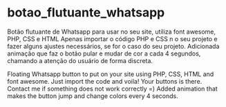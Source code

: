 # botao_flutuante_whatsapp
Botão flutuante de Whatsapp para usar no seu site, utiliza font awesome, PHP, CSS e HTML
Apenas importar o código PHP e CSS n o seu projeto e fazer alguns ajustes necessários, se for o caso do seu projeto.
Adicionada animação que faz o botão pular e mudar de cor a cada 4 segundos, chamando a atenção do usuário de forma discreta.

Floating Whatsapp button to put on your site using PHP, CSS, HTML and font awesome.
Just import the code and voila! Your buttons is there. Contact me if something does not work correctly =)
Added animation that makes the button jump and change colors every 4 seconds.
